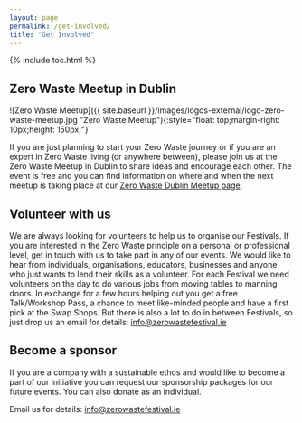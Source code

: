 ```yaml
---
layout: page
permalink: /get-involved/
title: "Get Involved"
---
```



{% include toc.html %}

## Zero Waste Meetup in Dublin

![Zero Waste Meetup]({{ site.baseurl }}/images/logos-external/logo-zero-waste-meetup.jpg "Zero Waste Meetup"){:style="float: top;margin-right: 10px;height: 150px;"}

If you are just planning to start your Zero Waste journey or if you are an expert in Zero Waste living (or anywhere between), please join us at the Zero Waste Meetup in Dublin to share ideas and encourage each other. The event is free and you can find information on where and when the next meetup is taking place at our [Zero Waste Dublin Meetup page](https://www.meetup.com/Zero-waste-meetup-ireland/).

## Volunteer with us

We are always looking for volunteers to help us to organise our Festivals. If you are interested in the Zero Waste principle on a personal or professional level, get in touch with us to take part in any of our events. We would like to hear from individuals, organisations, educators, businesses and anyone who just wants to lend their skills as a volunteer. For each Festival we need volunteers on the day to do various jobs from moving tables to manning doors. In exchange for a few hours helping out you get a free Talk/Workshop Pass, a chance to meet like-minded people and have a first pick at the Swap Shops. But there is also a lot to do in between Festivals, so just drop us an email for details: [info@zerowastefestival.ie](mailto:info@zerowastefestival.ie)

<!--
## Support the Zero Waste Festival

The Zero Waste Festival is a nonprofit festival run solely by volunteers. However, to bring the festival and workshops to attractive locations close to you, we have to rent premises, arrange for insurance, pay for our website hosting, and reimburse our speakers and workshop leaders. 

If you would like to support the Zero Waste Festival and help us grow, then consider showing us your love with a small donation below. We promise to give a big thank you shout out to all the lovely people helping us out here on our website and social media. 

<div>
  <form action="https://zerowastefestival.foxycart.com/cart" method="post" accept-charset="utf-8">  
    <input type="hidden" name="name" value="Support the Zero Waste Festival" />
    <input type="hidden" name="code" value="donation" />
	<label class="label_left">Please tell us your name if you would like a shout out on our website and social media:</label>
	<input type="text" name="Name" style="width: 200px;"><br>	
	<label class="label_left">Please enter the amount in EUR below:</label>
    <input type="number" name="price" style="width: 100px;" pattern= "[0-9]" value="25" min="1" required/><br>
  <input type="submit" value="Support the Zero Waste Festival" class="submit" />
  </form>
</div>

<p data-fc-id="minicart" style="display:none;">
	<a href="https://zerowastefestival.foxycart.com/cart?cart=view">
	    View order summary:<br>
		<span data-fc-id="minicart-quantity">0</span>
		<span data-fc-id="minicart-singular"> item </span>
		<span data-fc-id="minicart-plural"> items </span>
		in cart. Total cost: EUR
		<span data-fc-id="minicart-order-total">0</span>
	</a>
</p>
-->



## Become a sponsor

If you are a company with a sustainable ethos and would like to become a part of our initiative you can request our sponsorship packages for our future events. You can also donate as an individual.

Email us for details: [info@zerowastefestival.ie](mailto:info@zerowastefestival.ie)
